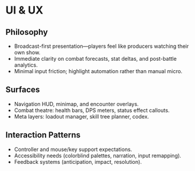 # UI & UX

## Philosophy
- Broadcast-first presentation—players feel like producers watching their own show.
- Immediate clarity on combat forecasts, stat deltas, and post-battle analytics.
- Minimal input friction; highlight automation rather than manual micro.

## Surfaces
- Navigation HUD, minimap, and encounter overlays.
- Combat theatre: health bars, DPS meters, status effect callouts.
- Meta layers: loadout manager, skill tree planner, codex.

## Interaction Patterns
- Controller and mouse/key support expectations.
- Accessibility needs (colorblind palettes, narration, input remapping).
- Feedback systems (anticipation, impact, resolution).
